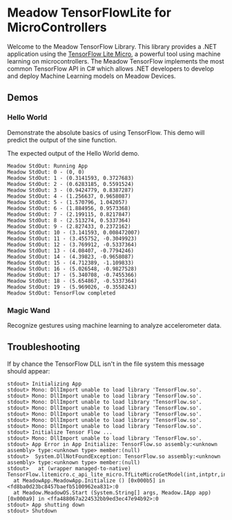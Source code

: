 # Meadow TensorFlowLite for MicroControllers

Welcome to the Meadow TensorFlow Library. This library provides a .NET application using the [TensorFlow Lite Micro](https://www.tensorflow.org/lite/microcontrollers), a powerful tool using machine learning on microcontrollers. The Meadow TensorFlow implements the most common TensorFlow API in C# which allows .NET developers to develop and deploy Machine Learning models on Meadow Devices.

## Demos

### Hello World

Demonstrate the absolute basics of using TensorFlow. This demo will predict the output of the sine function.

The expected output of the Hello World demo.

```console
Meadow StdOut: Running App
Meadow StdOut: 0 - (0, 0)
Meadow StdOut: 1 - (0.3141593, 0.3727683)
Meadow StdOut: 2 - (0.6283185, 0.5591524)
Meadow StdOut: 3 - (0.9424779, 0.8387287)
Meadow StdOut: 4 - (1.256637, 0.9658087)
Meadow StdOut: 5 - (1.570796, 1.042057)
Meadow StdOut: 6 - (1.884956, 0.9573368)
Meadow StdOut: 7 - (2.199115, 0.8217847)
Meadow StdOut: 8 - (2.513274, 0.5337364)
Meadow StdOut: 9 - (2.827433, 0.2372162)
Meadow StdOut: 10 - (3.141593, 0.008472007)
Meadow StdOut: 11 - (3.455752, -0.3049923)
Meadow StdOut: 12 - (3.769912, -0.5337364)
Meadow StdOut: 13 - (4.08407, -0.7794246)
Meadow StdOut: 14 - (4.39823, -0.9658087)
Meadow StdOut: 15 - (4.712389, -1.109833)
Meadow StdOut: 16 - (5.026548, -0.9827528)
Meadow StdOut: 17 - (5.340708, -0.7455366)
Meadow StdOut: 18 - (5.654867, -0.5337364)
Meadow StdOut: 19 - (5.969026, -0.3558243)
Meadow StdOut: TensorFlow completed
```

### Magic Wand

Recognize gestures using machine learning to analyze accelerometer data.

## Troubleshooting

If by chance the TensorFlow DLL isn't in the file system this message should appear:

```console
stdout> Initializing App
stdout> Mono: DllImport unable to load library 'TensorFlow.so'.
stdout> Mono: DllImport unable to load library 'TensorFlow.so'.
stdout> Mono: DllImport unable to load library 'TensorFlow.so'.
stdout> Mono: DllImport unable to load library 'TensorFlow.so'.
stdout> Mono: DllImport unable to load library 'TensorFlow.so'.
stdout> Mono: DllImport unable to load library 'TensorFlow.so'.
stdout> Mono: DllImport unable to load library 'TensorFlow.so'.
stdout> Initialize Tensor Flow ...
stdout> Mono: DllImport unable to load library 'TensorFlow.so'.
stdout> App Error in App Initialize: TensorFlow.so assembly:<unknown assembly> type:<unknown type> member:(null)
stdout>  System.DllNotFoundException: TensorFlow.so assembly:<unknown assembly> type:<unknown type> member:(null)
stdout>   at (wrapper managed-to-native) TensorFlow.litemicro.c_api_lite_micro.TfLiteMicroGetModel(int,intptr,intptr)
  at MeadowApp.MeadowApp.Initialize () [0x000b5] in <fd8ba0d23bc8457baefb5100962ea831>:0 
  at Meadow.MeadowOS.Start (System.String[] args, Meadow.IApp app) [0x000a9] in <ffa488067a224532bb9ed3ec47e94b92>:0 
stdout> App shutting down
stdout> Shutdown
```
